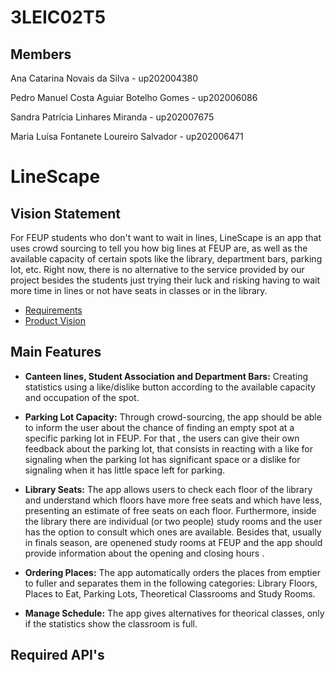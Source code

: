 # 3LEIC02T5

## Members

Ana Catarina Novais da Silva - up202004380 <br>

Pedro Manuel Costa Aguiar Botelho Gomes - up202006086<br>

Sandra Patrícia Linhares Miranda - up202007675<br>

Maria Luísa Fontanete Loureiro Salvador - up202006471<br>

# LineScape

## Vision Statement
For FEUP students who don't want to wait in lines, LineScape is an app that uses crowd sourcing to tell you how big lines at FEUP are, as well as the available capacity of certain spots like the library, department bars, parking lot, etc. Right now, there is no alternative to the service provided by our project besides the students just trying their luck and risking having to wait more time in lines or not have seats in classes or in the library.
- [Requirements](requirements.md)
- [Product Vision](ProductVision.md)

## Main Features
- **Canteen lines, Student Association and Department Bars:** Creating statistics using a like/dislike button according to the available capacity and occupation of the spot.

- **Parking Lot Capacity:** Through crowd-sourcing, the app should be able to inform the user about the chance of finding an empty spot at a specific parking lot in FEUP. For that , the users can give their own feedback about the parking lot, that consists in reacting with a like for signaling when the parking lot has significant space or a dislike for signaling when it has little space left for parking.

- **Library Seats:** The app allows users to check each floor of the library and understand which floors have more free seats and which have less, presenting an estimate of free seats on each floor. Furthermore, inside the library there are individual (or two people) study rooms and the user has the option to consult which ones are available. Besides that, usually in finals season, are openened study rooms at FEUP and the app should provide information about the opening and closing hours .

- **Ordering Places:** The app automatically orders the places from emptier to fuller and separates them in the following categories: Library Floors, Places to Eat, Parking Lots, Theoretical Classrooms and Study Rooms.

- **Manage Schedule:** The app gives alternatives for theorical classes, only if the statistics show the classroom is full.

## Required API's
